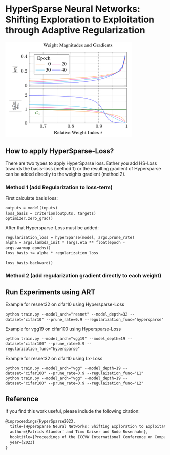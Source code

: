 <!--# HyperSparse Neural Networks: Shifting Exploration to Exploitation through Adaptive Regularization
![Under Construction](https://www.freepnglogos.com/uploads/under-construction-png/under-construction-sutton-group-heritage-realty-brokerage-durham-region-real-estate-16.png)-->


# HyperSparse Neural Networks: Shifting Exploration to Exploitation through Adaptive Regularization 

<img src="fig/HyperSparseGradient.png"  width="400" height="300">

## How to apply HyperSparse-Loss?

There are two types to apply HyperSparse loss. Eather you add HS-Loss towards the basis-loss (method 1) 
or the resulting gradient of Hypersparse can be added directly to the weights gradient (method 2).

### Method 1 (add Regularization to loss-term)
First calculate basis loss:
```
outputs = model(inputs)
loss_basis = criterion(outputs, targets)
optimizer.zero_grad()
```

After that Hypersparse-Loss must be added:
```
regularization_loss = hyperSparse(model, args.prune_rate)
alpha = args.lambda_init * (args.eta ** float(epoch - args.warmup_epochs))
loss_basis += alpha * regularization_loss

loss_basis.backward()
```

### Method 2 (add regularization gradient directly to each weight)



## Run Experiments using ART

Example for resnet32 on cifar10 using Hypersparse-Loss 

```
python train.py --model_arch="resnet" --model_depth=32 --dataset="cifar10" --prune_rate=0.9 --regularization_func="hypersparse"
```

Example for vgg19 on cifar100 using Hypersparse-Loss 

```
python train.py --model_arch="vgg19" --model_depth=19 --dataset="cifar100" --prune_rate=0.9 --regularization_func="hypersparse"
```

Example for resnet32 on cifar10 using Lx-Loss 

```
python train.py --model_arch="vgg" --model_depth=19 --dataset="cifar100" --prune_rate=0.9 --regulaization_func="L1"
python train.py --model_arch="vgg" --model_depth=19 --dataset="cifar100" --prune_rate=0.9 --regulaization_func="L2"
```


## Reference

If you find this work useful, please include the following citation:

```latex
@inproceedings{HyperSparse2023,
  title={HyperSparse Neural Networks: Shifting Exploration to Exploitation through Adaptive Regularization},
  author={Patrick Glandorf and Timo Kaiser and Bodo Rosenhahn},
  booktitle={Proceedings of the ICCVW International Conference on Computer Vision Workshop 2023},
  year={2023}
}
```